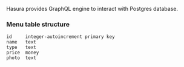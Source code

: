 Hasura provides GraphQL engine to interact with Postgres database.

### Menu table structure

```
id     integer-autoincrement primary key
name   text
type   text
price  money
photo  text
```
